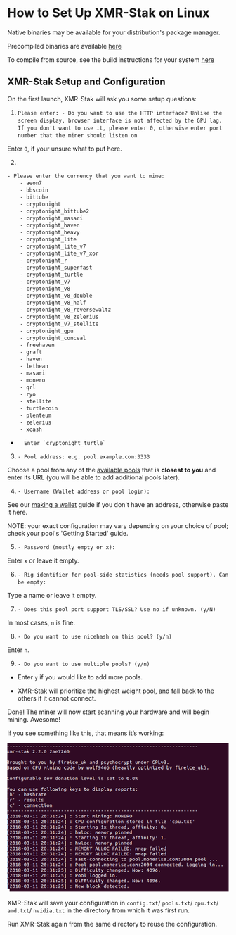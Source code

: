 # How to Set Up XMR-Stak on Linux

Native binaries may be available for your distribution's package manager.

Precompiled binaries are available [here](https://github.com/fireice-uk/xmr-stak/releases)

To compile from source, see the build instructions for your system [here](https://github.com/fireice-uk/xmr-stak/blob/master/doc/compile_Linux.md)

## XMR-Stak Setup and Configuration

On the first launch, XMR-Stak will ask you some setup questions:

1. `Please enter: - Do you want to use the HTTP interface? Unlike the screen display, browser interface is not affected by the GPU lag. If you don't want to use it, please enter 0, otherwise enter port number that the miner should listen on`

Enter `0`, if your unsure what to put here.

2.
```
- Please enter the currency that you want to mine: 
	- aeon7
	- bbscoin
	- bittube
	- cryptonight
	- cryptonight_bittube2
	- cryptonight_masari
	- cryptonight_haven
	- cryptonight_heavy
	- cryptonight_lite
	- cryptonight_lite_v7
	- cryptonight_lite_v7_xor
	- cryptonight_r
	- cryptonight_superfast
	- cryptonight_turtle
	- cryptonight_v7
	- cryptonight_v8
	- cryptonight_v8_double
	- cryptonight_v8_half
	- cryptonight_v8_reversewaltz
	- cryptonight_v8_zelerius
	- cryptonight_v7_stellite
	- cryptonight_gpu
	- cryptonight_conceal
	- freehaven
	- graft
	- haven
	- lethean
	- masari
	- monero
	- qrl
	- ryo
	- stellite
	- turtlecoin
	- plenteum
	- zelerius
	- xcash
```
*       Enter `cryptonight_turtle`

3. `- Pool address: e.g. pool.example.com:3333`

Choose a pool from any of the [available pools](Pools) that is **closest to you** and enter its URL (you will be able to add additional pools later).

4. `- Username (Wallet address or pool login):`  

See our [making a wallet](Making-a-Wallet) guide if you don't have an address, otherwise paste it here.

NOTE: your exact configuration may vary depending on your choice of pool; check your pool's 'Getting Started' guide.

5. `- Password (mostly empty or x):`  

Enter `x` or leave it empty.

6. `- Rig identifier for pool-side statistics (needs pool support). Can be empty:`

Type a name or leave it empty.

7. `- Does this pool port support TLS/SSL? Use no if unknown. (y/N)`  

In most cases, `n` is fine.

8. `- Do you want to use nicehash on this pool? (y/n)`  

Enter `n`.

9. `- Do you want to use multiple pools? (y/n)`  

* Enter `y` if you would like to add more pools.

* XMR-Stak will prioritize the highest weight pool, and fall back to the others if it cannot connect.

Done! The miner will now start scanning your hardware and will begin mining. Awesome!

If you see something like this, that means it’s working:

![workubuntu](guides/mining/images/xmrstak-ubuntuwork.png)

XMR-Stak will save your configuration in `config.txt`/ `pools.txt`/ `cpu.txt`/ `amd.txt`/ `nvidia.txt` in the directory from which it was first run.

Run XMR-Stak again from the same directory to reuse the configuration.
